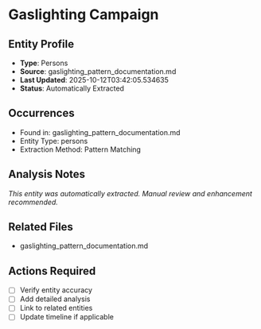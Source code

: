 # Gaslighting Campaign

## Entity Profile
- **Type**: Persons
- **Source**: gaslighting_pattern_documentation.md
- **Last Updated**: 2025-10-12T03:42:05.534635
- **Status**: Automatically Extracted

## Occurrences
- Found in: gaslighting_pattern_documentation.md
- Entity Type: persons
- Extraction Method: Pattern Matching

## Analysis Notes
*This entity was automatically extracted. Manual review and enhancement recommended.*

## Related Files
- gaslighting_pattern_documentation.md

## Actions Required
- [ ] Verify entity accuracy
- [ ] Add detailed analysis
- [ ] Link to related entities
- [ ] Update timeline if applicable
